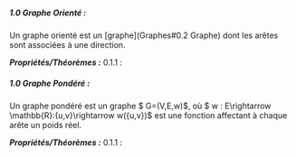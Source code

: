 ##### 1.0 Graphe Orienté :
Un graphe orienté est un [graphe](Graphes#0.2 Graphe) dont les arêtes sont associées à une direction.

***Propriétés/Théorèmes :***
	0.1.1 :

##### 1.0 Graphe Pondéré :
Un graphe pondéré est un graphe $ G=(V,E,w)$, où $ w : E\rightarrow \mathbb{R}:\{u,v\}\rightarrow w(\{u,v\})$ est une fonction affectant à chaque arête un poids réel.

***Propriétés/Théorèmes :***
	0.1.1 :